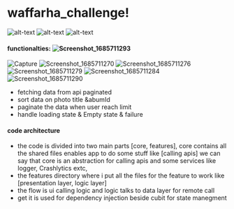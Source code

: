 # waffarha_challenge!


<img src="https://github.com/monaGamal2022/Waffarha-Flutter-Challenge/assets/109663539/6587fd14-9da9-4d18-8dea-71aac72a3eaf" alt="alt-text" style="width:desired-width;height:desired-height;">

<img src="[https://github.com/monaGamal2022/Waffarha-Flutter-Challenge/assets/109663539/6587fd14-9da9-4d18-8dea-71aac72a3eaf](https://github.com/monaGamal2022/Waffarha-Flutter-Challenge/assets/109663539/23bd3012-9032-4446-8b3e-c0afbfe2cbe2)" alt="alt-text" style="width:desired-width;height:desired-height;">

<img src="https://github.com/monaGamal2022/Waffarha-Flutter-Challenge/assets/109663539/6d0db0f7-672d-4957-a78a-9cca8bfe1b32" alt="alt-text" style="width:desired-width;height:desired-height;">


#### functionalties: ![Screenshot_1685711293](https://github.com/monaGamal2022/Waffarha-Flutter-Challenge/assets/109663539/6587fd14-9da9-4d18-8dea-71aac72a3eaf)
![Capture](https://github.com/monaGamal2022/Waffarha-Flutter-Challenge/assets/109663539/23bd3012-9032-4446-8b3e-c0afbfe2cbe2)
![Screenshot_1685711270](https://github.com/monaGamal2022/Waffarha-Flutter-Challenge/assets/109663539/50044dee-6c4a-483a-8bae-5a238ef34749)
![Screenshot_1685711276](https://github.com/monaGamal2022/Waffarha-Flutter-Challenge/assets/109663539/792520ab-ffb1-4866-90aa-a2a7cf32280c)
![Screenshot_1685711279](https://github.com/monaGamal2022/Waffarha-Flutter-Challenge/assets/109663539/e74b71cd-5d8b-4fd8-8204-96b7d751ad9a)
![Screenshot_1685711284](https://github.com/monaGamal2022/Waffarha-Flutter-Challenge/assets/109663539/934bb301-060b-47b6-94dc-b41f4fbfe7c0)
![Screenshot_1685711290](https://github.com/monaGamal2022/Waffarha-Flutter-Challenge/assets/109663539/6d0db0f7-672d-4957-a78a-9cca8bfe1b32)

- fetching data from api paginated
- sort data on photo title &abumId
- paginate the data when user reach limit  
- handle loading state & Empty state & failure
#### code architecture 
- the code is divided into two main parts [core, features], core contains all the shared files enables app to do some stuff like [calling apis] 
we can say that core is an abstraction for calling apis and some services like logger, Crashlytics extc,
- the features directory where i put all the files for the feature to work like [presentation layer, logic layer] 
- the flow is ui calling logic and logic talks to data layer for remote call 
- get it is used for dependency injection beside cubit for state manegment
